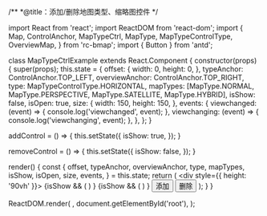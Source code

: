 /**
 *@title：添加/删除地图类型、缩略图控件
 */

import React from 'react';
import ReactDOM from 'react-dom';
import {
  Map,
  ControlAnchor,
  MapTypeCtrl,
  MapType,
  MapTypeControlType,
  OverviewMap,
} from 'rc-bmap';
import { Button } from 'antd';

class MapTypeCtrlExample extends React.Component {
  constructor(props) {
    super(props);
    this.state = {
      offset: {
        width: 0,
        height: 0,
      },
      typeAnchor: ControlAnchor.TOP_LEFT,
      overviewAnchor: ControlAnchor.TOP_RIGHT,
      type: MapTypeControlType.HORIZONTAL,
      mapTypes: [MapType.NORMAL, MapType.PERSPECTIVE, MapType.SATELLITE, MapType.HYBRID],
      isShow: false,
      isOpen: true,
      size: {
        width: 150,
        height: 150,
      },
      events: {
        viewchanged: (event) => {
          console.log('viewchanged', event);
        },
        viewchanging: (event) => {
          console.log('viewchanging', event);
        },
      },
    };
  }

  addControl = () => {
    this.setState({
      isShow: true,
    });
  }

  removeControl = () => {
    this.setState({
      isShow: false,
    });
  }

  render() {
    const {
      offset, typeAnchor, overviewAnchor, type, mapTypes, isShow, isOpen, size, events,
    } = this.state;
    return (
      <div style={{ height: '90vh' }}>
        <Map
          ak="dbLUj1nQTvDvKXkov5fhnH5HIE88RUEO"
          scrollWheelZoom
        >
          {isShow
            && (<MapTypeCtrl
              offset={offset}
              anchor={typeAnchor}
              type={type}
              mapTypes={mapTypes}
            />
            )
          }
          {isShow
            && (<OverviewMap
              offset={offset}
              anchor={overviewAnchor}
              size={size}
              isOpen={isOpen}
              events={events}
            />
            )
          }
          <Button onClick={this.addControl}>添加</Button>
          <Button onClick={this.removeControl}>删除</Button>
        </Map>
      </div>
    );
  }
}

ReactDOM.render(
  <MapTypeCtrlExample />,
  document.getElementById('root'),
);
